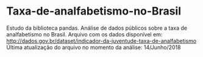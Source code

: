 # Taxa-de-analfabetismo-no-Brasil
Estudo da biblioteca pandas.
Análise de dados públicos sobre a taxa de analfabetismo no Brasil.
Arquivo com os dados disponível em: http://dados.gov.br/dataset/indicador-da-juventude-taxa-de-analfabetismo
Última atualização do arquivo no momento da análise: 14/Junho/2018 
